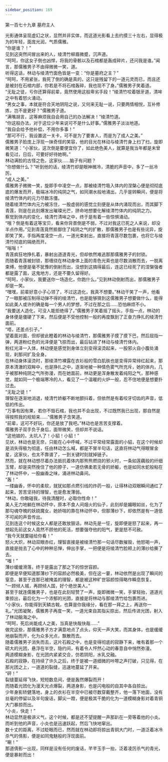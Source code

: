 ```yaml
---
sidebar_position: 169
---
```

 第一百七十九章 墓府主人


光影通体呈现虚幻之状，显然并非实体，而这道光影看上去约摸三十左右，显得极为的年轻，面庞光润，气质儒雅。  
“你是谁？！”  
见到这突然间冒出来的人，绫清竹柳眉微蹙，沉声道。  
“呵呵，你这女子倒也凶悍，将我的骨骸以及石棺都是轰成碎片，还问我是谁。”闻言，那儒雅男子不由得微微一笑，道。  
听得这话，林动与绫清竹面色皆是一变：“你是墓府之主？”  
“呵呵，不用紧张，我死了倒的确是真的，这只是残留下的一道元灵而已，而且还是被封在石棺内部，你若是不将石棺轰碎，我也现不了身。”儒雅男子笑着道。  
“无耻之徒，亏你还算得前辈，竟然使用这般卑劣手段！”绫清竹咬着银牙道，清哞之中有着怒火涌动。  
“男女之事，本就是符合天地阴阳之说，又何来无耻一说，只要两情相悦，互补修炼，岂不是更好？”儒雅男子道。  
“满嘴胡言，这等麻烦我自会用自己的办法解决！”绫清竹道。  
“你这般办法，对于这位少年来说可不是什么好事。”儒雅男子淡淡地道。  
“我自会给予他补偿，不用你多事！”  
“那可不行，我设置这一关卡，可不是为了要害人，而是为了成人之美。”  
儒雅男子脸庞上浮现一抹奇怪的笑容，他的目光在林动与绫清竹身上扫了扫，旋即微笑道：“小家伙，这次倒是要便宜你了，如此绝色美人，就算是我当年都是未曾看见过，日后，可要好好待她啊。”  
林动满脸的古怪之色，这家伙……脑子有问题？  
“你想做什么？”听到他的话，绫清竹却是眼神微冷，清脆的声音中，多了一丝冷厉。  
“成人之美。”  
儒雅男子微微一笑，旋即手中凌空一点，那被绫清竹吸入体内的涅槃心便是彻彻底底的爆发而开，极端冰冷的纯阴之气，如同潮水般地涌出，几乎是转瞬间，便是将绫清竹体内的元力尽数冻僵。  
随着绫清竹体内元力被冻住，一股虚弱的感觉立刻便是从体内涌现而出，而其脚下青莲，则是在此刻爆发出璀璨光芒，拼命地想要化解绫清竹体内的纯阴之力。  
察觉到体内的变化，绫清竹清哞之中，终于是有着一些惊惧涌动。  
“哦？倒是有着这等宝贝，看来你背景倒是不弱，不过对我这已死之人来说，却没半点作用。”见到青莲竟然抵御住了纯阴之气的扩散，那儒雅男子也是有些诧异，旋即笑了笑，手指再度凌空一点，一道光束射出，直接将青莲尽数包裹，也将它与绫清竹彻底的隔绝而开。  
“嗡嗡！”  
青莲疯狂地挣扎着，暴射出道道青光，但却依然难逃那那儒雅男子的封锁。  
而随着青莲被封锁，那缠绕在林动身体上面的青色光索也是尽数消散而去，一脱离束缚，他便是毫不犹豫的倒射而出，没想到这搞得最后，连这已经死了的涅槃强者都是露了面，这鬼地方，还是不要久留得好。  
“呵呵，小家伙，我要送你一场造化，你跑什么。”见到林动倒射而出，那儒雅男子却是一笑。  
“嘿嘿，前辈好意小子心领了，不过这造化，我真不想要。”林动干笑了一声，他看了一眼那被压制得动弹不得的绫清竹，也是能够猜到这儒雅男子想要做什么，能得如此美人或许的确是每一个男人的梦想，不过在那之后……恐怕麻烦不小。  
“我要送人造化，可没人能拒绝得了。”儒雅男子笑着摇了摇头，手指一点，林动的身体便是僵硬了下来，然后便是不受他控制一般的再度飘到了正奋力挣扎的绫清竹面前。  
“唔，还差点引子。”  
望着面对面，但却彼此瞪着的林动与绫清竹，那儒雅男子摸了摸下巴，然后屈指一弹，两道粉红色的光泽便是飞掠而出，最后钻进了林动与绫清竹体内。  
粉红光泽一入体，林动便是感觉到身体立刻变得滚烫起来，一股邪火自小腹处涌现，刹那间扩及全身。  
在林动身体滚烫时，那绫清竹裸露在衣衫般的雪白肌肤也是变得异常绯红起来，那原本清澈的双眸中，也是挣扎之中，逐渐地被一种情色雾气所充斥，她的体内，几乎被那种纯阴之气所弥漫，而在她面前，林动更是浑身散发着纯阳之气，那种感觉，就如同一个极端寒冷的人，看见了一个温暖的火炉一般，忍不住地便是想要扑过去。  
“无耻之徒！”  
理智在逐渐地消退，绫清竹娇躯不断地颤抖着，但依然是有着咬牙切齿的声音，低低的传出。  
“万事有因有果，若你不毁石棺，我也并不会出现，不过既然我已出现，那自然是得按照我的规矩来……”儒雅男子含笑道。  
“前辈，这可不好玩，你还是放了我吧。”林动也是苦苦支撑着。  
儒雅男子双手负于身后，面带微笑，但却并不说话。  
“这他娘的，太坑人了！小貂！小貂！”  
见状，林动也是无奈，只能在心中呼喊，不过平常经常露面的小貂，在这个时候却是消失得极为彻底，任由林动怎么喊，都是不冒半句话，这直将林动气得眼冒金星，这家伙，也太不靠谱了，一到关键时刻就掉链子。  
然而，就在林动想尽着办法抵抗着体内那熊熊燃烧的邪火时，一条如莲藕般的纤细玉臂，却是突然挽住了他的脖子，一道仿佛柔若无骨的娇躯，也是如同水蛇般粘在了林动怀中，一股幽香之味，涌进林动鼻间。  
“轰！”  
一缕幽香，怀中的柔软，就犹如那点燃引线的炸药一般，让得林动双眼瞬间通红了起来，苦苦坚持的理智，也是愈发薄弱。  
“林动，你敢碰我，待我清醒时，必取你性命！”  
美人无力地躺在林动怀中，原本不食人间烟火的仙子，此刻却是媚眼如丝，化为了那勾魂夺魄的妖娆魔女，她娇喘的靠在林动怀中，但那薄纱下，却依然是有一道低不可闻的声音传出。  
见到连这个时候这女人都是还敢放狠话，林动先是一怔，旋即便是怒了起来，再一想起先前这女人竟然不顾他的死活，想要强夺他的阳气，更是怒不可赦。  
“我今天就要碰给你看！”  
怒火大炽，林动双眼赤红，理智直接是被绫清竹那一句话尽数摧毁，他怒喝一声，直接是抛去了心中的种种忌惮，伸出手掌，一把便是将绫清竹脸颊上的薄纱给撕了去。  
“嗤！”  
薄纱缓缓滑落，终于是露出了那之下的惊世容颜。  
即便是早便知道那薄纱下的容颜必然极美，但在这一霎，林动依然是出现了瞬间的窒息，甚至于连那已被掩盖的理智，都是被这种旷世容颜惊得略作瞬息恢复。  
“一顾倾人城，再顾倾人国，好个绝世美人。”  
甚至于就连儒雅男子，也是在此刻轻赞了一声，旋即微微一笑，手掌轻抬，道道光束掠出，最后化为一个浓郁的光团，直接是将林动与那绫清竹给包裹而进。  
“小家伙，你能得到天鳞古戟，也算是你我缘分，看在那一拜之上，再送你一礼。”光团凝聚，儒雅男子再度一笑，一道光束自其指尖掠出，然后传进光团，射入了林动脑海之中。  
“呵呵，死后尚能成人之美，当真是快哉快哉……”  
做完这些，那儒雅男子方才满意地点了点头，仰天一声大笑，而其身体，也是缓缓地崩裂而开，化为众多光点，飘散而去。  
随着儒雅男子消失而去，这片石殿之中，也是变得彻底的寂静下来，唯有着那一个硕大的光团，悬浮在半空，隐约间，有着令人怦然心动的春意自中悄然弥漫。  
两道模糊身影，在光团内紧紧交合，仿若阴阳，水乳交融。  
石殿的寂静，在持续了许久之后，终于是被一道细微的咔嚓之声打破，只见得，在那光团之上，一道道的裂缝，迅速地蔓延了开来。  
“砰！”  
裂缝蔓延得飞快，短短数息间，便是轰然爆裂而开！  
而随着光团化为漫天光点爆裂，两道身影，也是闪电般的自其中各自掠出。  
少年身影矫健落地，身上的衣衫在半空中已被尽数穿戴整齐，他一落下地面，没有丝毫的停留以及半句废话，脚尖一蹬，便是极其干脆的化为一道模糊身影对着青铜大门暴掠而出。  
“小炎，快走！”  
林动显然是极讲义气，这个时候，都是还不望提醒一声那趴在一旁等着他的小炎。  
而听到他的声音，小炎也是迅速跃起，然后飞快地窜出。  
数十丈的距离，不过眨眼而已，然而就在林动即将掠出青铜大门时，一道泛着冰冷杀气的倩影，便是如同鬼魅般的浮现面前。  
“唰！”  
那道倩影一出现，同样是没有任何的废话，芊芊玉手一抬，泛着凌厉杀气的青光，便是暴射而出！  
  
  
